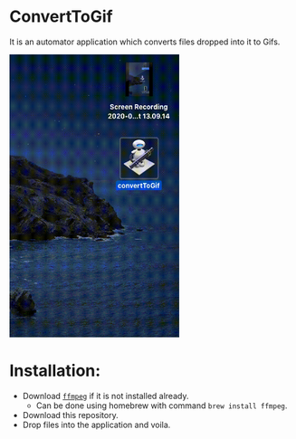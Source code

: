 # ConvertToGif
It is an automator application which converts files dropped into it to Gifs.

<img src="https://github.com/manoj036/ConvertToGif/blob/master/tutorial.gif" width="300" height="500" />

# Installation:
- Download [`ffmpeg`](https://github.com/FFmpeg/FFmpeg) if it is not installed already.
  - Can be done using homebrew with command `brew install ffmpeg`.
- Download this repository.
- Drop files into the application and voila.


